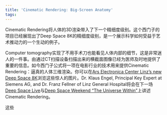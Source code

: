 ```yaml
---
title: 'Cinematic Rendering: Big-Screen Anatomy'
tags:
---
```


Cinematic Rendering将人体的3D渲染带入了下一个精细度级别。这个西门子的项目已经展现出了Deep Space 8K的精细度级别，是一个展示科学如何受益于艺术推动力的一个生动的例子。

Computer tomography实现了不用手术刀也能看见人体内部的细节，这是非常迷人的一件事。由通过CT扫描设备扫描出来的横截面图像已经为医师及时地提供了重要的信息。如今西门子公式将一项在电影行业的技术用来提供Cinematic Rendering：逼真的人体三维渲染。你可以在[Ars Electronica Center Linz’s new Deep Space 8K](http://www.aec.at/center/en/ausstellungen/deep-space/)浏览这些惊人的图片。Dr. Klaus Engel, Principal Key Expert at Siemens AG, and Dr. Franz Fellner of Linz General Hospital将会在下一场[Deep Space Live](http://www.aec.at/center/en/deep-space-live-afa-cr/)与[Deep Space Weekend “The Universe Within”](http://www.aec.at/center/en/deep-space-wochenende-universum-mensch/)上讲述Cinematic Rendering。

这些
